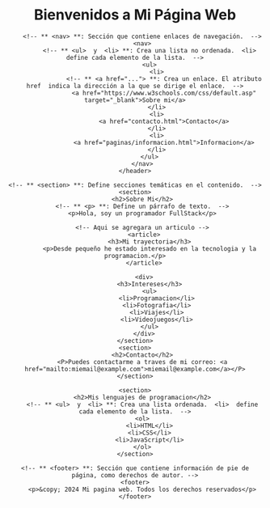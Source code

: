 <!-- ** <!DOCTYPE html> **: Indica al navegador que este es un documento HTML5.  -->
<!DOCTYPE html>
<!-- <html lang="es"> **: La etiqueta raíz de un documento HTML. El atributo  lang  especifica el idioma del contenido.  -->
<html lang="es">
<!-- ** <head> **: Contiene metadatos sobre el documento, como el título y la configuración de caracteres.   -->
<head>
    <!-- ** <meta charset="UTF-8"> **: Define la codificación de caracteres utilizada en el documento.  -->
    <meta charset="UTF-8">
    <!-- ** <meta name="viewport" content="width=device-width, initial-scale=1.0"> **: Ayuda a controlar el diseño en dispositivos móviles.  -->
    <meta name="viewport" content="width=device-width, initial-scale=1.0">
    <!-- ** <title> **: Define el título de la página que aparece en la pestaña del navegador.  -->
    <title>Primera pagina web grupo 9</title>
</head>
<!-- ** <body> **: Contiene el contenido visible de la página web. -->
<body>
    <!-- ** <header> **: Sección que agrupa la parte superior de la página, incluye el título y la navegación.  -->
    <header>
        <!-- **Uso**: Se utiliza para el título principal de la página. Debe ser único por página y representar el tema central del contenido.  -->
        <h1>Bienvenidos a Mi Página Web</h1>

        <!-- ** <nav> **: Sección que contiene enlaces de navegación.  -->
        <nav>
            <!-- ** <ul>  y  <li> **: Crea una lista no ordenada.  <li>  define cada elemento de la lista.  -->
            <ul>
                <li>
                    <!-- ** <a href="..."> **: Crea un enlace. El atributo  href  indica la dirección a la que se dirige el enlace.  -->
                    <a href="https://www.w3schools.com/css/default.asp" target="_blank">Sobre mi</a>
                </li>
                <li>
                    <a href="contacto.html">Contacto</a>
                </li>
                <li>
                    <a href="paginas/informacion.html">Informacion</a>
                </li>
            </ul>
        </nav>
    </header>

    <!-- ** <section> **: Define secciones temáticas en el contenido.  -->
    <section>
        <h2>Sobre Mi</h2>
        <!-- ** <p> **: Define un párrafo de texto.  -->
        <p>Hola, soy un programador FullStack</p>

        <!-- Aqui se agregara un articulo -->
         <article>
            <h3>Mi trayectoria</h3>
            <p>Desde pequeño he estado interesado en la tecnologia y la programacion.</p>
         </article>

         <div>
            <h3>Intereses</h3>
            <ul>
                <li>Programacion</li>
                <li>Fotografia</li>
                <li>Viajes</li>
                <li>Videojuegos</li>
            </ul>
         </div>
    </section>
    <section>
        <h2>Contacto</h2>
        <P>Puedes contactarme a traves de mi correo: <a href="mailto:miemail@example.com">miemail@example.com</a></P>
    </section>

    <section>
        <h2>Mis lenguajes de programacion</h2>
        <!-- ** <ul>  y  <li> **: Crea una lista ordenada.  <li>  define cada elemento de la lista.  -->
        <ol>
            <li>HTML</li>
            <li>CSS</li>
            <li>JavaScript</li>
        </ol>
    </section>

    <!-- ** <footer> **: Sección que contiene información de pie de página, como derechos de autor. -->
    <footer>
        <p>&copy; 2024 Mi pagina web. Todos los derechos reservados</p>
    </footer>
</body>
</html>